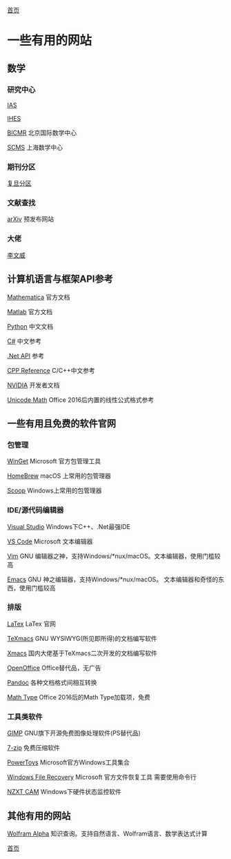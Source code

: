 [首页](index.md)
# 一些有用的网站

## 数学

### 研究中心
[IAS](https://www.ias.edu)

[IHES](https://www.ihes.fr/en/)

[BICMR](http://bicmr.pku.edu.cn/) 北京国际数学中心

[SCMS](http://www.scms.fudan.edu.cn/) 上海数学中心

### 期刊分区
[复旦分区](http://math.fudan.edu.cn/show.aspx?info_lb=793&flag=415&info_id=4459)

### 文献查找

[arXiv](https://arxiv.org/) 预发布网站

### 大佬

[李文威](https://www.wwli.asia/index.php/zh/)

## 计算机语言与框架API参考
[Mathematica](https://reference.wolfram.com/language/) 官方文档

[Matlab](https://ww2.mathworks.cn/help/matlab/index.html) 官方文档

[Python](https://docs.python.org/zh-cn/3/) 中文文档 

[C#](https://docs.microsoft.com/zh-cn/dotnet/csharp/) 中文参考

[.Net API](https://docs.microsoft.com/zh-cn/dotnet/api/) 参考

[CPP Reference](https://zh.cppreference.com/) C/C++中文参考 

[NVIDIA](https://docs.nvidia.com/) 开发者文档

[Unicode Math](https://docs.microsoft.com/zh-cn/archive/blogs/murrays/unicodemath) Office 2016后内置的线性公式格式参考

## 一些有用且免费的软件官网

### 包管理
[WinGet](https://www.microsoft.com/p/app-installer/9nblggh4nns1?ocid=9nblggh4nns1_ORSEARCH_Bing&rtc=1&activetab=pivot:overviewtab) Microsoft 官方包管理工具

[HomeBrew](https://brew.sh/index_zh-cn) macOS 上常用的包管理器

[Scoop](https://github.com/lukesampson/scoop) Windows上常用的包管理器

### IDE/源代码编辑器
[Visual Studio](https://visualstudio.microsoft.com/zh-hans/) Windows下C++、.Net最强IDE

[VS Code](https://code.visualstudio.com/) Microsoft 文本编辑器

[Vim](https://www.vim.org/) GNU 编辑器之神，支持Windows/*nux/macOS。文本编辑器，使用门槛较高

[Emacs](https://www.gnu.org/software/emacs/) GNU 神之编辑器，支持Windows/*nux/macOS。 文本编辑器和奇怪的东西，使用门槛较高

### 排版
[LaTex](https://www.latex-project.org/) LaTex 官网

[TeXmacs](http://www.texmacs.org/tmweb/home/welcome.en.html) GNU WYSIWYG(所见即所得)的文档编写软件

[Xmacs](https://gitee.com/xmacs/Xmacs) 国内大佬基于TeXmacs二次开发的文档编写软件

[OpenOffice](http://www.openoffice.org/) Office替代品，无广告

[Pandoc](https://www.pandoc.org/) 各种文档格式间相互转换

[Math Type](https://store.office.com/addinsinstallpage.aspx?assetid=WA104381909&omkt=zh-CN) Office 2016后的Math Type加载项，免费

### 工具类软件

[GIMP](https://www.gimp.org/) GNU旗下开源免费图像处理软件(PS替代品)

[7-zip](https://sparanoid.com/lab/7z/) 免费压缩软件

[PowerToys](https://github.com/microsoft/PowerToys) Microsoft官方Windows工具集合

[Windows File Recovery](https://www.microsoft.com/zh-cn/p/windows-file-recovery/9n26s50ln705?activetab=pivot:overviewtab) Microsoft 官方文件恢复工具 需要使用命令行

[NZXT CAM](https://www.nzxt.com/camapp) Windows下硬件状态监控软件

## 其他有用的网站
[Wolfram Alpha](https://www.wolframalpha.com/) 知识查询。支持自然语言、Wolfram语言、数学表达式计算

[首页](index.md)